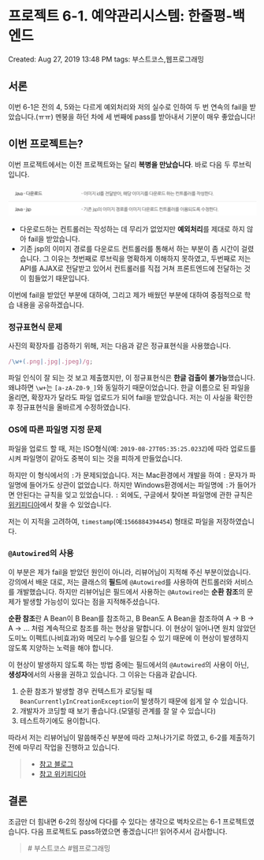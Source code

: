# 프로젝트 6-1. 예약관리시스템: 한줄평-백엔드

Created: Aug 27, 2019 13:48 PM
tags: 부스트코스,웹프로그래밍

## 서론

이번 6-1은 전의 4, 5와는 다르게 예외처리와 저의 실수로 인하여 두 번 연속의 fail을 받았습니다.(ㅠㅠ) 멘붕을 하던 차에 세 번째에 pass를 받아내서 기분이 매우 좋았습니다!

## 이번 프로젝트는?

이번 프로젝트에서는 이전 프로젝트와는 달리 **복병을 만났습니다**. 바로 다음 두 루브릭입니다.

<img width="600px" src="/6-1/images/rublic.png" alt="rublic" />

- 다운로드하는 컨트롤러는 작성하는 데 무리가 없었지만 **예외처리**를 제대로 하지 않아 fail을 받았습니다.
- 기존 jsp의 이미지 경로를 다운로드 컨트롤러를 통해서 하는 부분이 좀 시간이 걸렸습니다. 그 이유는 첫번째로 루브릭을 명확하게 이해하지 못하였고, 두번째로 저는 API를 AJAX로 전달받고 있어서 컨트롤러를 직접 거쳐 프론트엔드에 전달하는 것이 힘들었기 때문입니다.

이번에 fail을 받았던 부분에 대하여, 그리고 제가 배웠던 부분에 대하여 중점적으로 학습 내용을 공유하겠습니다.

### 정규표현식 문제

사진의 확장자를 검증하기 위해, 저는 다음과 같은 정규표현식을 사용했습니다.

```js
/\w+(.png|.jpg|.jpeg)/g;
```

파일 인식이 잘 되는 것 보고 제출했지만, 이 정규표현식은 **한글 검출이 불가능**했습니다. 왜냐하면 `\w+`는 `[a-zA-Z0-9_]`와 동일하기 때문이었습니다. 한글 이름으로 된 파일을 올리면, 확장자가 달라도 파일 업로드가 되어 fail을 받았습니다. 저는 이 사실을 확인한 후 정규표현식을 올바르게 수정하였습니다.

### OS에 따른 파일명 지정 문제

파일을 업로드 할 때, 저는 ISO형식(예: `2019-08-27T05:35:25.023Z`)에 따라 업로드를 시켜 파일명이 같아도 중복이 되는 것을 피하게 만들었습니다.

하지만 이 형식에서의 `:`가 문제되었습니다. 저는 Mac환경에서 개발을 하여 `:` 문자가 파일명에 들어가도 상관이 없었습니다. 하지만 Windows환경에서는 파일명에 `:`가 들어가면 안된다는 규칙을 잊고 있었습니다. `:` 외에도, 구글에서 찾아본 파일명에 관한 규칙은 [위키피디아](https://ko.wikipedia.org/wiki/%ED%8C%8C%EC%9D%BC_%EC%9D%B4%EB%A6%84)에서 찾을 수 있었습니다.

저는 이 지적을 고려하여, `timestamp`(예:`1566884394454`) 형태로 파일을 저장하였습니다.

### `@Autowired`의 사용

이 부분은 제가 fail을 받았던 원인이 아니라, 리뷰어님이 지적해 주신 부분이었습니다. 강의에서 배운 대로, 저는 클래스의 **필드**에 `@Autowired`를 사용하여 컨트롤러와 서비스를 개발했습니다. 하지만 리뷰어님은 필드에서 사용하는 `@Autowired`는 **순환 참조**의 문제가 발생할 가능성이 있다는 점을 지적해주셨습니다.

**순환 참조**란 A Bean이 B Bean를 참조하고, B Bean도 A Bean을 참조하여 A -> B -> A -> ... 처럼 계속적으로 참조를 하는 현상을 말합니다. 이 현상이 일어나면 원치 않았던 도미노 이펙트(나비효과)와 메모리 누수를 일으킬 수 있기 때문에 이 현상이 발생하지 않도록 지양하는 노력을 해야 합니다.

이 현상이 발생하지 않도록 하는 방법 중에는 필드에서의 `@Autowired`의 사용이 아닌, **생성자**에서의 사용을 권하고 있습니다. 그 이유는 다음과 같습니다.

1. 순환 참조가 발생할 경우 컨텍스트가 로딩될 때 `BeanCurrentlyInCreationException`이 발생하기 때문에 쉽게 알 수 있습니다.
2. 개발자가 코딩할 때 보기 좋습니다.(모델링 관계를 잘 알 수 있습니다)
3. 테스트하기에도 용이합니다.

따라서 저는 리뷰어님이 말씀해주신 부분에 따라 고쳐나가기로 하였고, 6-2를 제출하기 전에 마무리 작업을 진행하고 있습니다.

> - [참고 블로그](http://www.mimul.com/pebble/default/2018/03/30/1522386129211.html)
> - [참고 위키피디아](https://en.wikipedia.org/wiki/Circular_dependency)

## 결론

조금만 더 힘내면 6-2의 정상에 다다를 수 있다는 생각으로 벅차오르는 6-1 프로젝트였습니다. 다음 프로젝트도 pass하였으면 좋겠습니다!! 읽어주셔서 감사합니다.

> \# 부스트코스 \#웹프로그래밍
